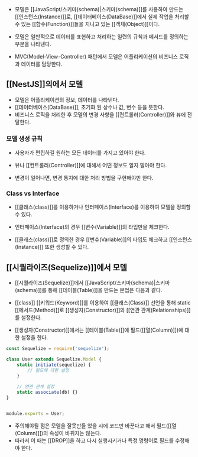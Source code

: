 - 모델은 [[JavaScript/스키마(schema)|스키마(schema)]]를 사용하여 만드는 [[인스턴스(Instance)]]로, [[데이터베이스(DataBase)]]에서 실제 작업을 처리할 수 있는 [[함수(Function)]]들을 지니고 있는 [[객체(Object)]]이다.
- 모델은 일반적으로 데이터를 표현하고 처리하는 일련의 규칙과 메서드를 정의하는 부분을 나타낸다.

- MVC(Model-View-Controller) 패턴에서 모델은 어플리케이션의 비즈니스 로직과 데이터를 담당한다.

## [[NestJS]]의에서 모델

- 모델은 어플리케이션의 정보, 데이터를 나타낸다. 
- [[데이터베이스(DataBase)]], 초기화 된 상수나 값, 변수 등을 뜻한다. 
- 비즈니스 로직을 처리한 후 모델의 변경 사항을 [[컨트롤러(Controller)]]와 뷰에 전달한다.

### 모델 생성 규칙

- 사용자가 편집하길 원하는 모든 데이터를 가지고 있어야 한다.

- 뷰나 [[컨트롤러(Controller)]]에 대해서 어떤 정보도 알지 말아야 한다.
- 변경이 일어나면, 변경 통지에 대한 처리 방법을 구현해야만 한다.

### Class vs Interface

- [[클래스(class)]]를 이용하거나 인터페이스(Interface)를 이용하여 모델을 정의할 수 있다.

- 인터페이스(Interface)의 경우 [[변수(Variable)]]의 타입만을 체크한다.
- [[클래스(class)]]로 정의한 경우 [[변수(Variable)]]의 타입도 체크하고 [[인스턴스(Instance)]] 또한 생성할 수 있다.



## [[시퀄라이즈(Sequelize)]]에서 모델

- [[시퀄라이즈(Sequelize)]]에서 [[JavaScript/스키마(schema)|스키마(schema)]]를 통해 [[테이블(Table)]]을 만드는 문법은 다음과 같다.
- [[class]] [[키워드(Keyword)]]를 이용하여 [[클래스(Class)]] 선언을 통해 static [[메서드(Method)]]로 [[생성자(Constructor)]]와 [[연관 관계(Relationships)]]를 설정한다.

- [[생성자(Constructor)]]에서는 [[테이블(Table)]]에 필드([[열(Column)]])에 대한 설정을 한다.

```js
const Sequelize = require('sequelize');

class User extends Sequelize.Model {
	static initiate(sequelize) {
		// 필드에 대한 설정
	}
	
	// 연관 관계 설정
	static associate(db) {}
}


module.exports = User;
```

- 주의해야될 점은 모델을 잘못만들 었을 시에 코드만 바꾼다고 해서 필드([[열(Column)]])의 속성이 바뀌지는 않는다.
- 따라서 이 때는 [[DROP]]을 하고 다시 실행시키거나 특정 명령어로 필드를 수정해야 한다.
